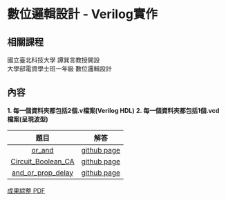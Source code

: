 # 數位邏輯設計 - Verilog實作

## 相關課程
國立臺北科技大學 譚巽言教授開設  
大學部電資學士班一年級 數位邏輯設計

## 內容
**1. 每一個資料夾都包括2個.v檔案(Verilog HDL)**
**2. 每一個資料夾都包括1個.vcd檔案(呈現波型)**

題目 | 解答 |
|:-------:|:--------:|
| [or_and](/or_and/README.md) | [github page](/or_and) |
| [Circuit_Boolean_CA](/Circuit_Boolean_CA/README.md) | [github page](/Circuit_Boolean_CA) |
| [and_or_prop_delay](/and_or_prop_delay/README.md) | [github page](/and_or_prop_delay) |


[成果綜整 PDF](Verilog實作綜整.pdf)
